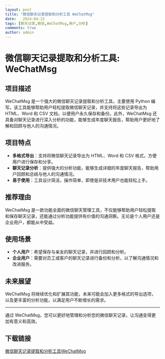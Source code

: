 ```yaml
---
layout: post
title: "微信聊天记录提取和分析工具 WeChatMsg"
date:   2024-04-22
tags: [聊天记录,微信,WeChatMsg,用户,分析]
comments: true
author: admin
---
```

# 微信聊天记录提取和分析工具: WeChatMsg

## 项目描述
WeChatMsg 是一个强大的微信聊天记录提取和分析工具，主要使用 Python 编写。该工具能够帮助用户轻松提取微信聊天记录，并支持将这些记录导出为 HTML、Word 和 CSV 文档，以便用户永久保存和备份。此外，WeChatMsg 还具备对聊天记录进行深入分析的功能，能够生成年度聊天报告，帮助用户更好地了解和回顾与他人的沟通情况。

## 项目特点
- **多格式导出**：支持将微信聊天记录导出为 HTML、Word 和 CSV 格式，方便用户进行保存和分享。
- **聊天记录分析**：提供强大的分析功能，能够生成详细的年度聊天报告，帮助用户回顾和总结与他人的沟通情况。
- **易于使用**：工具设计简洁，操作简单，即使是非技术用户也能轻松上手。

## 推荐理由
WeChatMsg 是一款功能全面的微信聊天管理工具，不仅能够帮助用户轻松提取和保存聊天记录，还能通过分析功能提供有价值的沟通洞察。无论是个人用户还是企业用户，都能从中受益。

## 使用场景
- **个人用户**：希望保存与亲友的聊天记录，并进行回顾和分析。
- **企业用户**：需要对员工或客户的聊天记录进行备份和分析，以了解沟通情况和改进服务。

## 未来展望
WeChatMsg 将继续优化和扩展其功能，未来可能会加入更多格式的导出选项，以及更丰富的分析功能，以满足用户不断增长的需求。

---

通过 WeChatMsg，您可以更好地管理和分析您的微信聊天记录，让沟通变得更加有意义和高效。

## 下载链接

[微信聊天记录提取和分析工具WeChatMsg](https://pan.quark.cn/s/efc5d735ceb4)